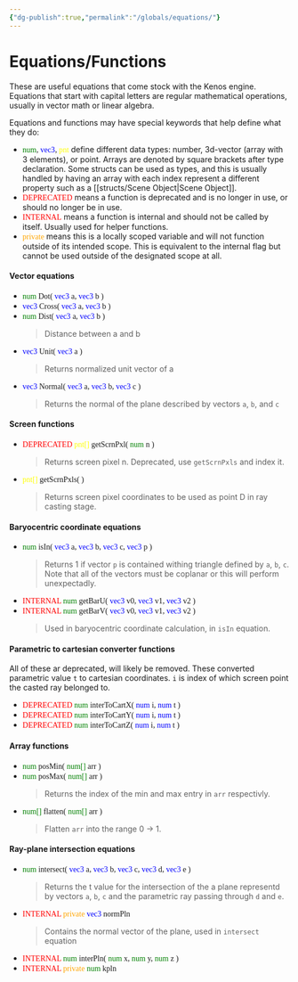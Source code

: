 ```yaml
---
{"dg-publish":true,"permalink":"/globals/equations/"}
---
```


# Equations/Functions
These are useful equations that come stock with the Kenos engine. Equations that start with capital letters are regular mathematical operations, usually in vector math or linear algebra. 

Equations and functions may have special keywords that help define what they do:
- <font face="consolas"><font color="green">num</font>, <font color="blue">vec3</font>, <font color="yellow">pnt</font></font>  define different data types: number, 3d-vector (array with 3 elements), or point. Arrays are denoted by square brackets after type declaration. Some structs can be used as types, and this is usually handled by having an array with each index represent a different property such as a [[structs/Scene Object\|Scene Object]].
- <font face="consolas"><font color="red">DEPRECATED</font></font> means a function is deprecated and is no longer in use, or should no longer be in use.
- <font face="consolas"><font color="red">INTERNAL</font></font> means a function is internal and should not be called by itself. Usually used for helper functions.
- <font face="consolas"><font color="orange">private</font></font> means this is a locally scoped variable and will not function outside of its intended scope. This is equivalent to the internal flag but cannot be used outside of the designated scope at all.


#### Vector equations
- <font face="consolas"> <font color="green">num</font> Dot( <font color="blue">vec3</font> a, <font color="blue">vec3</font> b )</font>
- <font face="consolas"> <font color="blue">vec3</font> Cross( <font color="blue">vec3</font> a, <font color="blue">vec3</font> b )</font>
- <font face="consolas"> <font color="green">num</font> Dist( <font color="blue">vec3</font> a, <font color="blue">vec3</font> b )</font>
	>Distance between a and b
- <font face="consolas"> <font color="blue">vec3</font> Unit( <font color="blue">vec3</font> a )</font>
	>Returns normalized unit vector of a
- <font face="consolas"> <font color="blue">vec3</font> Normal( <font color="blue">vec3</font> a, <font color="blue">vec3</font> b, <font color="blue">vec3</font> c )</font>
	>Returns the normal of the plane described by vectors `a`, `b`, and `c`

#### Screen functions
- <font face="consolas"><font color="red">DEPRECATED</font> <font color="yellow">pnt[]</font> getScrnPxl( <font color="green">num</font> n )</font>
	>Returns screen pixel n. Deprecated, use `getScrnPxls` and index it.
- <font face="consolas"><font color="yellow">pnt[]</font> getScrnPxls(  )</font>
	>Returns screen pixel coordinates to be used as point D in ray casting stage.

#### Baryocentric coordinate equations
- <font face="consolas"> <font color="green">num</font> isIn( <font color="blue">vec3</font> a, <font color="blue">vec3</font> b, <font color="blue">vec3</font> c, <font color="blue">vec3</font> p )</font>
	>Returns 1 if vector `p` is contained withing triangle defined by `a`, `b`, `c`. Note that all of the vectors must be coplanar or this will perform unexpectadly.
- <font face="consolas"><font color="red">INTERNAL</font> <font color="green">num</font> getBarU( <font color="blue">vec3</font> v0, <font color="blue">vec3</font> v1, <font color="blue">vec3</font> v2 )</font>
- <font face="consolas"><font color="red">INTERNAL</font> <font color="green">num</font> getBarV( <font color="blue">vec3</font> v0, <font color="blue">vec3</font> v1, <font color="blue">vec3</font> v2 )</font>
	>Used in baryocentric coordinate calculation, in `isIn` equation.

#### Parametric to cartesian converter functions
All of these ar deprecated, will likely be removed. These converted parametric value `t` to cartesian coordinates. `i` is index of which screen point the casted ray belonged to.
- <font face="consolas"><font color="red">DEPRECATED</font> <font color="green">num</font> interToCartX( <font color="blue">num</font> i, <font color="blue">num</font> t )</font>
- <font face="consolas"><font color="red">DEPRECATED</font> <font color="green">num</font> interToCartY( <font color="blue">num</font> i, <font color="blue">num</font> t )</font>
- <font face="consolas"><font color="red">DEPRECATED</font> <font color="green">num</font> interToCartZ( <font color="blue">num</font> i, <font color="blue">num</font> t )</font>

#### Array functions
- <font face="consolas"> <font color="green">num</font> posMin( <font color="green">num[]</font> arr )</font>
- <font face="consolas"> <font color="green">num</font> posMax( <font color="green">num[]</font> arr )</font>
	>Returns the index of the min and max entry in `arr` respectivly.
- <font face="consolas"> <font color="green">num[]</font> flatten( <font color="green">num[]</font> arr )</font>
	>Flatten `arr` into the range 0 -> 1.

#### Ray-plane intersection equations
- <font face="consolas"> <font color="green">num</font> intersect( <font color="blue">vec3</font> a, <font color="blue">vec3</font> b, <font color="blue">vec3</font> c, <font color="blue">vec3</font> d, <font color="blue">vec3</font> e )</font>
	>Returns the t value for the intersection of the a plane representd by vectors `a`, `b`, `c` and the parametric ray passing through `d` and `e`.
- <font face="consolas"> <font color="red">INTERNAL</font> <font color="orange">private</font> <font color="blue">vec3</font> normPln</font>
	>Contains the normal vector of the plane, used in `intersect` equation
- <font face="consolas"> <font color="red">INTERNAL</font> <font color="green">num</font> interPln( <font color="green">num</font> x, <font color="green">num</font> y, <font color="green">num</font> z )</font>
- <font face="consolas"> <font color="red">INTERNAL</font> <font color="orange">private</font> <font color="green">num</font> kpln</font>